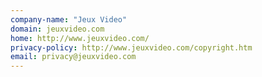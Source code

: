 ```yaml
---
company-name: "Jeux Video"
domain: jeuxvideo.com
home: http://www.jeuxvideo.com/
privacy-policy: http://www.jeuxvideo.com/copyright.htm
email: privacy@jeuxvideo.com
---
```




